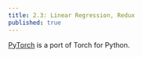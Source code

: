 ```yaml
---
title: 2.3: Linear Regression, Redux
published: true
---
```


[PyTorch](www.pytorch.org) is a port of Torch for Python.
